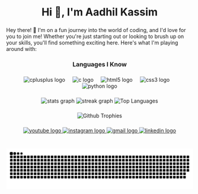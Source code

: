 <h1 align="center">Hi 👋, I'm Aadhil Kassim</h1>

###

<p align="left">Hey there! 👋 I'm on a fun journey into the world of coding, and I'd love for you to join me! Whether you're just starting out or looking to brush up on your skills, you'll find something exciting here. Here's what I'm playing around with:</p>

###

<h3 align="center">Languages I Know</h3>

###

<div align="center">
  <img src="https://img.shields.io/badge/C++-00599C?logo=cplusplus&logoColor=white&style=for-the-badge" height="40" alt="cplusplus logo"  />
  <img width="12" />
  <img src="https://img.shields.io/badge/C-A8B9CC?logo=c&logoColor=black&style=for-the-badge" height="40" alt="c logo"  />
  <img width="12" />
  <img src="https://img.shields.io/badge/HTML5-E34F26?logo=html5&logoColor=white&style=for-the-badge" height="40" alt="html5 logo"  />
  <img width="12" />
  <img src="https://img.shields.io/badge/CSS3-1572B6?logo=css3&logoColor=white&style=for-the-badge" height="40" alt="css3 logo"  />
  <img width="12" />
  <img src="https://img.shields.io/badge/Python-3776AB?logo=python&logoColor=white&style=for-the-badge" height="40" alt="python logo"  />
</div>

###

<div align="center">
  <img src="https://github-readme-stats.vercel.app/api?username=AadhilKassim&theme=dark&hide_border=false&include_all_commits=true&count_private=true" height="130" alt="stats graph"  />
  <img src="https://github-readme-streak-stats.herokuapp.com/?user=AadhilKassim&theme=dark&hide_border=false" height="130" alt="streak graph"  />
  <img src= "https://github-readme-stats.vercel.app/api/top-langs/?username=AadhilKassim&theme=dark&hide_border=false&include_all_commits=true&count_private=true&layout=compact" height="130" alt="Top Languages">
</div>

###

<div align="center">
  <img src="https://github-profile-trophy.vercel.app/?username=AadhilKassim&theme=shadow_red&no-frame=true&no-bg=true&margin-w=4" height="50" alt="Github Trophies">
</div>

###

<div align="center">
  <a href="https://www.youtube.com/@aadhil__kassim" target="_blank">
    <img src="https://img.shields.io/static/v1?message=Youtube&logo=youtube&label=&color=FF0000&logoColor=white&labelColor=&style=for-the-badge" height="39" alt="youtube logo"  />
  </a>
  <a href="https://www.instagram.com/aadhil__kassim" target="_blank">
    <img src="https://img.shields.io/static/v1?message=Instagram&logo=instagram&label=&color=E4405F&logoColor=white&labelColor=&style=for-the-badge" height="39" alt="instagram logo"  />
  </a>
  <a href="https://www.aadhikassim@gmail.com" target="_blank">
    <img src="https://img.shields.io/static/v1?message=Gmail&logo=gmail&label=&color=D14836&logoColor=white&labelColor=&style=for-the-badge" height="39" alt="gmail logo"  />
  </a>
  <a href="https://www.linkedin.com/in/aadhilkassim" target="_blank">
    <img src="https://img.shields.io/static/v1?message=LinkedIn&logo=linkedin&label=&color=0077B5&logoColor=white&labelColor=&style=for-the-badge" height="39" alt="linkedin logo"  />
  </a>
</div>

###

<br clear="both">

<img src="https://raw.githubusercontent.com/SuperAadhil/SuperAadhil/output/snake.svg" alt="Snake animation" />

###

